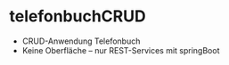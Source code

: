# telefonbuchCRUD
 * CRUD-Anwendung Telefonbuch
 * Keine Oberfläche – nur REST-Services mit springBoot
